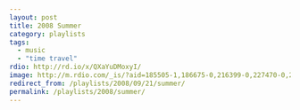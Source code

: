 ```yaml
---
layout: post
title: 2008 Summer
category: playlists
tags:
  - music
  - "time travel"
rdio: http://rd.io/x/QXaYuDMoxyI/
image: http://m.rdio.com/_is/?aid=185505-1,186675-0,216399-0,227470-0,231826-0,232672-0,242238-2,272106-5,332493-0&w=600&h=600
redirect_from: /playlists/2008/09/21/summer/
permalink: /playlists/2008/summer/
---
```

